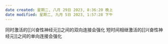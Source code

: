 ```yaml
---
date created: 星期二, 八月 29日 2023, 8:36:20 晚上
date modified: 星期二, 九月 5日 2023, 1:57:28 下午
---
```

同时激活的[[兴奋性神经元]]之间的双向连接会强化
短时间相继激活的[[兴奋性神经元]]之间的单向连接会强化